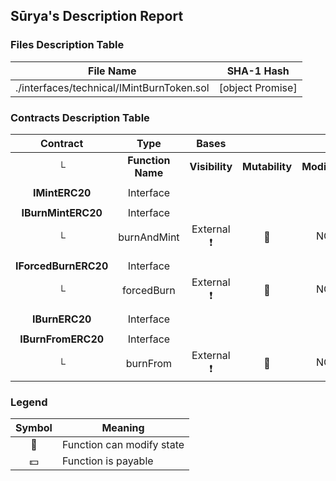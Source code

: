 ## Sūrya's Description Report

### Files Description Table


|  File Name  |  SHA-1 Hash  |
|-------------|--------------|
| ./interfaces/technical/IMintBurnToken.sol | [object Promise] |


### Contracts Description Table


|  Contract  |         Type        |       Bases      |                  |                 |
|:----------:|:-------------------:|:----------------:|:----------------:|:---------------:|
|     └      |  **Function Name**  |  **Visibility**  |  **Mutability**  |  **Modifiers**  |
||||||
| **IMintERC20** | Interface |  |||
||||||
| **IBurnMintERC20** | Interface |  |||
| └ | burnAndMint | External ❗️ | 🛑  |NO❗️ |
||||||
| **IForcedBurnERC20** | Interface |  |||
| └ | forcedBurn | External ❗️ | 🛑  |NO❗️ |
||||||
| **IBurnERC20** | Interface |  |||
||||||
| **IBurnFromERC20** | Interface |  |||
| └ | burnFrom | External ❗️ | 🛑  |NO❗️ |


### Legend

|  Symbol  |  Meaning  |
|:--------:|-----------|
|    🛑    | Function can modify state |
|    💵    | Function is payable |
